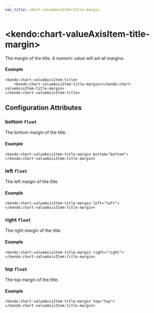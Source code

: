 ```yaml
---
nav_title: chart-valueAxisItem-title-margin
---
```


# \<kendo:chart-valueAxisItem-title-margin\>

The margin of the title. A numeric value will set all margins.

#### Example
    <kendo:chart-valueAxisItem-title>
        <kendo:chart-valueAxisItem-title-margin></kendo:chart-valueAxisItem-title-margin>
    </kendo:chart-valueAxisItem-title>

## Configuration Attributes

### bottom `float`

The bottom margin of the title.

#### Example
    <kendo:chart-valueAxisItem-title-margin bottom="bottom">
    </kendo:chart-valueAxisItem-title-margin>

### left `float`

The left margin of the title.

#### Example
    <kendo:chart-valueAxisItem-title-margin left="left">
    </kendo:chart-valueAxisItem-title-margin>

### right `float`

The right margin of the title.

#### Example
    <kendo:chart-valueAxisItem-title-margin right="right">
    </kendo:chart-valueAxisItem-title-margin>

### top `float`

The top margin of the title.

#### Example
    <kendo:chart-valueAxisItem-title-margin top="top">
    </kendo:chart-valueAxisItem-title-margin>

